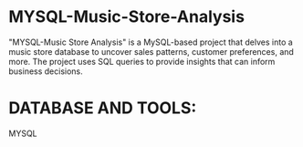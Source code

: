 # MYSQL-Music-Store-Analysis
 "MYSQL-Music Store Analysis" is a MySQL-based project that delves into a music store database to uncover sales patterns, customer preferences, and more. The project uses SQL queries to provide insights that can inform business decisions.

 # DATABASE AND TOOLS:
 MYSQL
